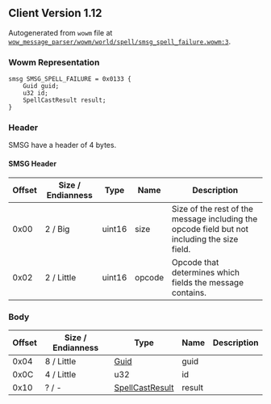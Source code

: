 ## Client Version 1.12

Autogenerated from `wowm` file at [`wow_message_parser/wowm/world/spell/smsg_spell_failure.wowm:3`](https://github.com/gtker/wow_messages/tree/main/wow_message_parser/wowm/world/spell/smsg_spell_failure.wowm#L3).

### Wowm Representation
```rust,ignore
smsg SMSG_SPELL_FAILURE = 0x0133 {
    Guid guid;
    u32 id;
    SpellCastResult result;
}
```
### Header
SMSG have a header of 4 bytes.

#### SMSG Header
| Offset | Size / Endianness | Type   | Name   | Description |
| ------ | ----------------- | ------ | ------ | ----------- |
| 0x00   | 2 / Big           | uint16 | size   | Size of the rest of the message including the opcode field but not including the size field.|
| 0x02   | 2 / Little        | uint16 | opcode | Opcode that determines which fields the message contains.|
### Body
| Offset | Size / Endianness | Type | Name | Description |
| ------ | ----------------- | ---- | ---- | ----------- |
| 0x04 | 8 / Little | [Guid](../spec/packed-guid.md) | guid |  |
| 0x0C | 4 / Little | u32 | id |  |
| 0x10 | ? / - | [SpellCastResult](spellcastresult.md) | result |  |
